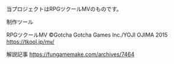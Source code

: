 当プロジェクトはRPGツクールMVのものです。

制作ツール

RPGツクールMV
©Gotcha Gotcha Games Inc./YOJI OJIMA 2015
https://tkool.jp/mv/

解説記事
https://fungamemake.com/archives/7464
